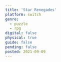 ```yaml
---
title: 'Star Renegades'
platform: switch
genre:
  - puzzle
  - rpg
digital: false
physical: true
guide: false
pending: false
posted: 2021-09-09
---
```

